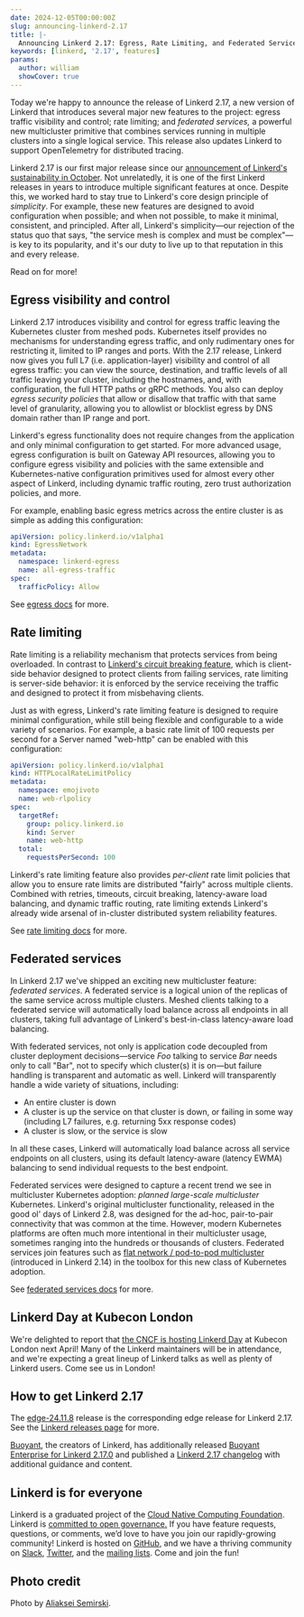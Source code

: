 ```yaml
---
date: 2024-12-05T00:00:00Z
slug: announcing-linkerd-2.17
title: |-
  Announcing Linkerd 2.17: Egress, Rate Limiting, and Federated Services
keywords: [linkerd, '2.17', features]
params:
  author: william
  showCover: true
---
```


Today we're happy to announce the release of Linkerd 2.17, a new version of
Linkerd that introduces several major new features to the project: egress
traffic visibility and control; rate limiting; and _federated services,_ a
powerful new multicluster primitive that combines services running in multiple
clusters into a single logical service. This release also updates Linkerd to
support OpenTelemetry for distributed tracing.

Linkerd 2.17 is our first major release since our
[announcement of Linkerd's sustainability in October](/2024/10/23/making-linkerd-sustainable/).
Not unrelatedly, it is one of the first Linkerd releases in years to introduce
multiple significant features at once. Despite this, we worked hard to stay true
to Linkerd's core design principle of _simplicity_. For example, these new
features are designed to avoid configuration when possible; and when not
possible, to make it minimal, consistent, and principled. After all, Linkerd's
simplicity—our rejection of the status quo that says, "the service mesh is
complex and must be complex"—is key to its popularity, and it's our duty to live
up to that reputation in this and every release.

Read on for more!

## Egress visibility and control

Linkerd 2.17 introduces visibility and control for egress traffic leaving the
Kubernetes cluster from meshed pods. Kubernetes itself provides no mechanisms
for understanding egress traffic, and only rudimentary ones for restricting it,
limited to IP ranges and ports. With the 2.17 release, Linkerd now gives you
full L7 (i.e. application-layer) visibility and control of all egress traffic:
you can view the source, destination, and traffic levels of all traffic leaving
your cluster, including the hostnames, and, with configuration, the full HTTP
paths or gRPC methods. You also can deploy _egress security policies_ that allow
or disallow that traffic with that same level of granularity, allowing you to
allowlist or blocklist egress by DNS domain rather than IP range and port.

Linkerd's egress functionality does not require changes from the application and
only minimal configuration to get started. For more advanced usage, egress
configuration is built on Gateway API resources, allowing you to configure
egress visibility and policies with the same extensible and Kubernetes-native
configuration primitives used for almost every other aspect of Linkerd,
including dynamic traffic routing, zero trust authorization policies, and more.

For example, enabling basic egress metrics across the entire cluster is as
simple as adding this configuration:

```yaml
apiVersion: policy.linkerd.io/v1alpha1
kind: EgressNetwork
metadata:
  namespace: linkerd-egress
  name: all-egress-traffic
spec:
  trafficPolicy: Allow
```

See [egress docs](/2.17/features/egress/) for more.

## Rate limiting

Rate limiting is a reliability mechanism that protects services from being
overloaded. In contrast to
[Linkerd's circuit breaking feature](/2/reference/circuit-breaking/), which is
client-side behavior designed to protect clients from failing services, rate
limiting is server-side behavior: it is enforced by the service receiving the
traffic and designed to protect it from misbehaving clients.

Just as with egress, Linkerd's rate limiting feature is designed to require
minimal configuration, while still being flexible and configurable to a wide
variety of scenarios. For example, a basic rate limit of 100 requests per second
for a Server named "web-http" can be enabled with this configuration:

```yaml
apiVersion: policy.linkerd.io/v1alpha1
kind: HTTPLocalRateLimitPolicy
metadata:
  namespace: emojivoto
  name: web-rlpolicy
spec:
  targetRef:
    group: policy.linkerd.io
    kind: Server
    name: web-http
  total:
    requestsPerSecond: 100
```

Linkerd's rate limiting feature also provides _per-client_ rate limit policies
that allow you to ensure rate limits are distributed "fairly" across multiple
clients. Combined with retries, timeouts, circuit breaking, latency-aware load
balancing, and dynamic traffic routing, rate limiting extends Linkerd's already
wide arsenal of in-cluster distributed system reliability features.

See [rate limiting docs](/2.17/features/rate-limiting/) for more.

## Federated services

In Linkerd 2.17 we've shipped an exciting new multicluster feature: _federated
services_. A federated service is a logical union of the replicas of the same
service across multiple clusters. Meshed clients talking to a federated service
will automatically load balance across all endpoints in all clusters, taking
full advantage of Linkerd's best-in-class latency-aware load balancing.

With federated services, not only is application code decoupled from cluster
deployment decisions—service _Foo_ talking to service _Bar_ needs only to call
"Bar", not to specify which cluster(s) it is on—but failure handling is
transparent and automatic as well. Linkerd will transparently handle a wide
variety of situations, including:

- An entire cluster is down
- A cluster is up the service on that cluster is down, or failing in some way
  (including L7 failures, e.g. returning 5xx response codes)
- A cluster is slow, or the service is slow

In all these cases, Linkerd will automatically load balance across all service
endpoints on all clusters, using its default latency-aware (latency EWMA)
balancing to send individual requests to the best endpoint.

Federated services were designed to capture a recent trend we see in
multicluster Kubernetes adoption: _planned large-scale multicluster_ Kubernetes.
Linkerd's original multicluster functionality, released in the good ol' days of
Linkerd 2.8, was designed for the ad-hoc, pair-to-pair connectivity that was
common at the time. However, modern Kubernetes platforms are often much more
intentional in their multicluster usage, sometimes ranging into the hundreds or
thousands of clusters. Federated services join features such as
[flat network / pod-to-pod multicluster](/2/tasks/pod-to-pod-multicluster/)
(introduced in Linkerd 2.14) in the toolbox for this new class of Kubernetes
adoption.

See [federated services docs](/2.17/features/multicluster/#federated-services)
for more.

## Linkerd Day at Kubecon London

We're delighted to report that
[the CNCF is hosting Linkerd Day](https://events.linuxfoundation.org/kubecon-cloudnativecon-europe/co-located-events/linkerd-day/)
at Kubecon London next April! Many of the Linkerd maintainers will be in
attendance, and we're expecting a great lineup of Linkerd talks as well as
plenty of Linkerd users. Come see us in London!

## How to get Linkerd 2.17

The
[edge-24.11.8](https://github.com/linkerd/linkerd2/releases/tag/edge-24.11.8)
release is the corresponding edge release for Linkerd 2.17. See the
[Linkerd releases page](/releases/) for more.

[Buoyant](https://buoyant.io/), the creators of Linkerd, has additionally
released
[Buoyant Enterprise for Linkerd 2.17.0](https://buoyant.io/blog/announcing-linkerd-2-17/)
and published a
[Linkerd 2.17 changelog](https://docs.buoyant.io/release-notes/buoyant-enterprise-linkerd/enterprise-2.17.0/)
with additional guidance and content.

## Linkerd is for everyone

Linkerd is a graduated project of the
[Cloud Native Computing Foundation](https://cncf.io/). Linkerd is
[committed to open governance.](/2019/10/03/linkerds-commitment-to-open-governance/)
If you have feature requests, questions, or comments, we’d love to have you join
our rapidly-growing community! Linkerd is hosted on
[GitHub](https://github.com/linkerd/), and we have a thriving community on
[Slack](https://slack.linkerd.io/), [Twitter](https://twitter.com/linkerd), and
the [mailing lists](/community/get-involved/). Come and join the fun!

## Photo credit

Photo by
[Aliaksei Semirski](https://www.pexels.com/photo/racer-balancing-sidecar-motocross-26436389/).
